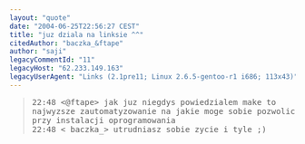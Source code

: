 ```yaml
---
layout: "quote"
date: "2004-06-25T22:56:27 CEST"
title: "juz dziala na linksie ^^"
citedAuthor: "baczka_&ftape"
author: "saji"
legacyCommentId: "11"
legacyHost: "62.233.149.163"
legacyUserAgent: "Links (2.1pre11; Linux 2.6.5-gentoo-r1 i686; 113x43)"
---
```



<blockquote><tt>22:48 &lt;@ftape&gt; jak juz niegdys powiedzialem make to najwyzsze zautomatyzowanie na jakie moge sobie pozwolic przy instalacji oprogramowania<br>
22:48 &lt; baczka_&gt; utrudniasz sobie zycie i tyle ;)</tt></blockquote>
